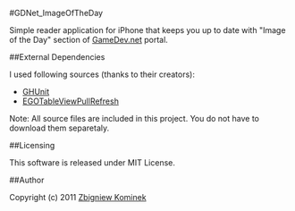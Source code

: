#GDNet_ImageOfTheDay

Simple reader application for iPhone that keeps you up to date with "Image of the Day" section of [GameDev.net](http://gamedev.net) portal.

##External Dependencies

I used following sources (thanks to their creators):

- [GHUnit](http://github.com/gabriel/gh-unit)
- [EGOTableViewPullRefresh](http://github.com/enormego/EGOTableViewPullRefresh)

Note: All source files are included in this project. You do not have to download them separetaly.

##Licensing

This software is released under MIT License. 

##Author

Copyright (c) 2011 [Zbigniew Kominek](http://zbyhoo.eu)

